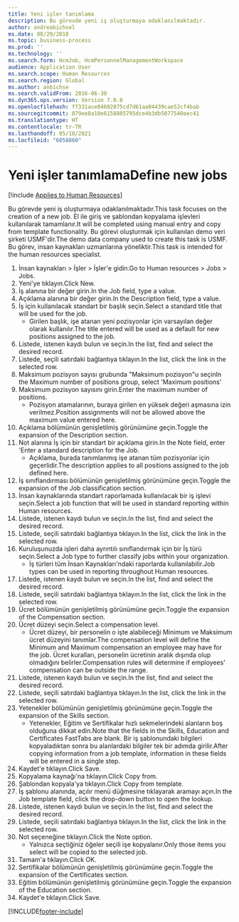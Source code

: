 ```yaml
---
title: Yeni işler tanımlama
description: Bu görevde yeni iş oluşturmaya odaklanılmaktadır.
author: andreabichsel
ms.date: 08/29/2018
ms.topic: business-process
ms.prod: ''
ms.technology: ''
ms.search.form: HcmJob, HcmPersonnelManagementWorkspace
audience: Application User
ms.search.scope: Human Resources
ms.search.region: Global
ms.author: anbichse
ms.search.validFrom: 2016-06-30
ms.dyn365.ops.version: Version 7.0.0
ms.openlocfilehash: ff331ace04602075cd7d61aa04439cae52cf4bab
ms.sourcegitcommit: 879ee8a10e6158885795dce4b3db5077540eec41
ms.translationtype: HT
ms.contentlocale: tr-TR
ms.lasthandoff: 05/18/2021
ms.locfileid: "6058860"
---
```

# <a name="define-new-jobs"></a><span data-ttu-id="ca276-103">Yeni işler tanımlama</span><span class="sxs-lookup"><span data-stu-id="ca276-103">Define new jobs</span></span>

[!include [Applies to Human Resources](../includes/applies-to-hr.md)]



<span data-ttu-id="ca276-104">Bu görevde yeni iş oluşturmaya odaklanılmaktadır.</span><span class="sxs-lookup"><span data-stu-id="ca276-104">This task focuses on the creation of a new job.</span></span> <span data-ttu-id="ca276-105">El ile giriş ve şablondan kopyalama işlevleri kullanılarak tamamlanır.</span><span class="sxs-lookup"><span data-stu-id="ca276-105">It will be completed using manual entry and copy from template functionality.</span></span> <span data-ttu-id="ca276-106">Bu görevi oluşturmak için kullanılan demo veri şirketi USMF'dir.</span><span class="sxs-lookup"><span data-stu-id="ca276-106">The demo data company used to create this task is USMF.</span></span> <span data-ttu-id="ca276-107">Bu görev, insan kaynakları uzmanlarına yöneliktir.</span><span class="sxs-lookup"><span data-stu-id="ca276-107">This task is intended for the human resources specialist.</span></span>

1. <span data-ttu-id="ca276-108">İnsan kaynakları > İşler > İşler'e gidin.</span><span class="sxs-lookup"><span data-stu-id="ca276-108">Go to Human resources > Jobs > Jobs.</span></span>
2. <span data-ttu-id="ca276-109">Yeni'ye tıklayın.</span><span class="sxs-lookup"><span data-stu-id="ca276-109">Click New.</span></span>
3. <span data-ttu-id="ca276-110">İş alanına bir değer girin.</span><span class="sxs-lookup"><span data-stu-id="ca276-110">In the Job field, type a value.</span></span>
4. <span data-ttu-id="ca276-111">Açıklama alanına bir değer girin.</span><span class="sxs-lookup"><span data-stu-id="ca276-111">In the Description field, type a value.</span></span>
5. <span data-ttu-id="ca276-112">İş için kullanılacak standart bir başlık seçin.</span><span class="sxs-lookup"><span data-stu-id="ca276-112">Select a standard title that will be used for the job.</span></span> 
    * <span data-ttu-id="ca276-113">Girilen başlık, işe atanan yeni pozisyonlar için varsayılan değer olarak kullanılır.</span><span class="sxs-lookup"><span data-stu-id="ca276-113">The title entered will be used as a default for new positions assigned to the job.</span></span>  
6. <span data-ttu-id="ca276-114">Listede, istenen kaydı bulun ve seçin.</span><span class="sxs-lookup"><span data-stu-id="ca276-114">In the list, find and select the desired record.</span></span>
7. <span data-ttu-id="ca276-115">Listede, seçili satırdaki bağlantıya tıklayın.</span><span class="sxs-lookup"><span data-stu-id="ca276-115">In the list, click the link in the selected row.</span></span>
8. <span data-ttu-id="ca276-116">Maksimum pozisyon sayısı grubunda "Maksimum pozisyon"u seçin</span><span class="sxs-lookup"><span data-stu-id="ca276-116">In the Maximum number of positions group, select 'Maximum positions'</span></span>
9. <span data-ttu-id="ca276-117">Maksimum pozisyon sayısını girin.</span><span class="sxs-lookup"><span data-stu-id="ca276-117">Enter the maximum number of positions.</span></span> 
    * <span data-ttu-id="ca276-118">Pozisyon atamalarının, buraya girilen en yüksek değeri aşmasına izin verilmez.</span><span class="sxs-lookup"><span data-stu-id="ca276-118">Position assignments will not be allowed above the maximum value entered here.</span></span>  
10. <span data-ttu-id="ca276-119">Açıklama bölümünün genişletilmiş görünümüne geçin.</span><span class="sxs-lookup"><span data-stu-id="ca276-119">Toggle the expansion of the Description section.</span></span>
11. <span data-ttu-id="ca276-120">Not alanına İş için bir standart bir açıklama girin.</span><span class="sxs-lookup"><span data-stu-id="ca276-120">In the Note field, enter 'Enter a standard description for the Job.</span></span>
    * <span data-ttu-id="ca276-121">Açıklama, burada tanımlanmış işe atanan tüm pozisyonlar için geçerlidir.</span><span class="sxs-lookup"><span data-stu-id="ca276-121">The description applies to all positions assigned to the job defined here.</span></span>  
12. <span data-ttu-id="ca276-122">İş sınıflandırması bölümünün genişletilmiş görünümüne geçin.</span><span class="sxs-lookup"><span data-stu-id="ca276-122">Toggle the expansion of the Job classification section.</span></span>
13. <span data-ttu-id="ca276-123">İnsan kaynaklarında standart raporlamada kullanılacak bir iş işlevi seçin.</span><span class="sxs-lookup"><span data-stu-id="ca276-123">Select a job function that will be used in standard reporting within Human resources.</span></span>
14. <span data-ttu-id="ca276-124">Listede, istenen kaydı bulun ve seçin.</span><span class="sxs-lookup"><span data-stu-id="ca276-124">In the list, find and select the desired record.</span></span>
15. <span data-ttu-id="ca276-125">Listede, seçili satırdaki bağlantıya tıklayın.</span><span class="sxs-lookup"><span data-stu-id="ca276-125">In the list, click the link in the selected row.</span></span>
16. <span data-ttu-id="ca276-126">Kuruluşunuzda işleri daha ayrıntılı sınıflandırmak için bir İş türü seçin.</span><span class="sxs-lookup"><span data-stu-id="ca276-126">Select a Job type to further classify jobs within your organization.</span></span> 
    * <span data-ttu-id="ca276-127">İş türleri tüm İnsan Kaynakları'ndaki raporlarda kullanılabilir.</span><span class="sxs-lookup"><span data-stu-id="ca276-127">Job types can be used in reporting throughout Human resources.</span></span>  
17. <span data-ttu-id="ca276-128">Listede, istenen kaydı bulun ve seçin.</span><span class="sxs-lookup"><span data-stu-id="ca276-128">In the list, find and select the desired record.</span></span>
18. <span data-ttu-id="ca276-129">Listede, seçili satırdaki bağlantıya tıklayın.</span><span class="sxs-lookup"><span data-stu-id="ca276-129">In the list, click the link in the selected row.</span></span>
19. <span data-ttu-id="ca276-130">Ücret bölümünün genişletilmiş görünümüne geçin.</span><span class="sxs-lookup"><span data-stu-id="ca276-130">Toggle the expansion of the Compensation section.</span></span>
20. <span data-ttu-id="ca276-131">Ücret düzeyi seçin.</span><span class="sxs-lookup"><span data-stu-id="ca276-131">Select a compensation level.</span></span>
    * <span data-ttu-id="ca276-132">Ücret düzeyi, bir personelin o işte alabileceği Minimum ve Maksimum ücret düzeyini tanımlar.</span><span class="sxs-lookup"><span data-stu-id="ca276-132">The compensation level will define the Minimum and Maximum compensation an employee may have for the job.</span></span> <span data-ttu-id="ca276-133">Ücret kuralları, personelin ücretinin aralık dışında olup olmadığını belirler.</span><span class="sxs-lookup"><span data-stu-id="ca276-133">Compensation rules will determine if employees' compensation can be outside the range.</span></span>  
21. <span data-ttu-id="ca276-134">Listede, istenen kaydı bulun ve seçin.</span><span class="sxs-lookup"><span data-stu-id="ca276-134">In the list, find and select the desired record.</span></span>
22. <span data-ttu-id="ca276-135">Listede, seçili satırdaki bağlantıya tıklayın.</span><span class="sxs-lookup"><span data-stu-id="ca276-135">In the list, click the link in the selected row.</span></span>
23. <span data-ttu-id="ca276-136">Yetenekler bölümünün genişletilmiş görünümüne geçin.</span><span class="sxs-lookup"><span data-stu-id="ca276-136">Toggle the expansion of the Skills section.</span></span>
    * <span data-ttu-id="ca276-137">Yetenekler, Eğitim ve Sertifikalar hızlı sekmelerindeki alanların boş olduğuna dikkat edin.</span><span class="sxs-lookup"><span data-stu-id="ca276-137">Note that the fields in the Skills, Education and Certificates FastTabs are blank.</span></span> <span data-ttu-id="ca276-138">Bir iş şablonundaki bilgileri kopyaladıktan sonra bu alanlardaki bilgiler tek bir adımda girilir.</span><span class="sxs-lookup"><span data-stu-id="ca276-138">After copying information from a job template, information in these fields will be entered in a single step.</span></span>   
24. <span data-ttu-id="ca276-139">Kaydet'e tıklayın.</span><span class="sxs-lookup"><span data-stu-id="ca276-139">Click Save.</span></span>
25. <span data-ttu-id="ca276-140">Kopyalama kaynağı'na tıklayın.</span><span class="sxs-lookup"><span data-stu-id="ca276-140">Click Copy from.</span></span>
26. <span data-ttu-id="ca276-141">Şablondan kopyala'ya tıklayın.</span><span class="sxs-lookup"><span data-stu-id="ca276-141">Click Copy from template.</span></span>
27. <span data-ttu-id="ca276-142">İş şablonu alanında, açılır menü düğmesine tıklayarak aramayı açın.</span><span class="sxs-lookup"><span data-stu-id="ca276-142">In the Job template field, click the drop-down button to open the lookup.</span></span>
28. <span data-ttu-id="ca276-143">Listede, istenen kaydı bulun ve seçin.</span><span class="sxs-lookup"><span data-stu-id="ca276-143">In the list, find and select the desired record.</span></span>
29. <span data-ttu-id="ca276-144">Listede, seçili satırdaki bağlantıya tıklayın.</span><span class="sxs-lookup"><span data-stu-id="ca276-144">In the list, click the link in the selected row.</span></span>
30. <span data-ttu-id="ca276-145">Not seçeneğine tıklayın.</span><span class="sxs-lookup"><span data-stu-id="ca276-145">Click the Note option.</span></span>
    * <span data-ttu-id="ca276-146">Yalnızca seçtiğiniz öğeler seçili işe kopyalanır.</span><span class="sxs-lookup"><span data-stu-id="ca276-146">Only those items you select will be copied to the selected job.</span></span>    
31. <span data-ttu-id="ca276-147">Tamam'a tıklayın.</span><span class="sxs-lookup"><span data-stu-id="ca276-147">Click OK.</span></span>
32. <span data-ttu-id="ca276-148">Sertifikalar bölümünün genişletilmiş görünümüne geçin.</span><span class="sxs-lookup"><span data-stu-id="ca276-148">Toggle the expansion of the Certificates section.</span></span>
33. <span data-ttu-id="ca276-149">Eğitim bölümünün genişletilmiş görünümüne geçin.</span><span class="sxs-lookup"><span data-stu-id="ca276-149">Toggle the expansion of the Education section.</span></span>
34. <span data-ttu-id="ca276-150">Kaydet'e tıklayın.</span><span class="sxs-lookup"><span data-stu-id="ca276-150">Click Save.</span></span>



[!INCLUDE[footer-include](../includes/footer-banner.md)]